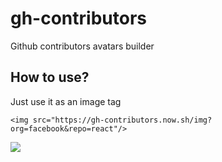 # gh-contributors

Github contributors avatars builder

## How to use?

Just use it as an image tag

`<img src="https://gh-contributors.now.sh/img?org=facebook&repo=react"/>`

<img src="https://gh-contributors.now.sh/img?org=facebook&repo=react"/>
 
 